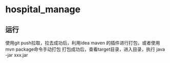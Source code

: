 # hospital_manage

## 运行
使用git push拉取，拉去成功后，利用idea maven 的插件进行打包，或者使用mvn package命令手动打包
打包成功后，查看target目录，进入目录，执行
java -jar xxx.jar
